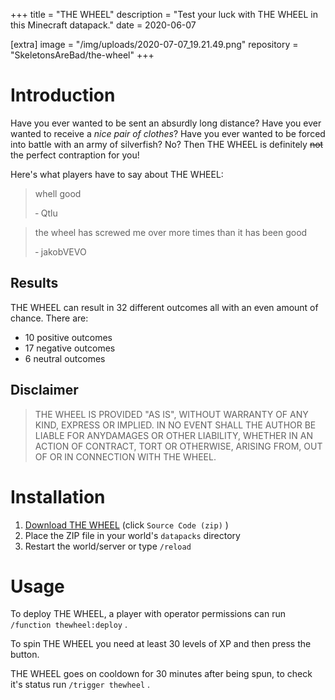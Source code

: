 +++
title = "THE WHEEL"
description = "Test your luck with THE WHEEL in this Minecraft datapack."
date = 2020-06-07

[extra]
image = "/img/uploads/2020-07-07_19.21.49.png"
repository = "SkeletonsAreBad/the-wheel"
+++

# Introduction

Have you ever wanted to be sent an absurdly long distance? Have you ever wanted to receive a *nice pair of clothes*? Have you ever wanted to be forced into battle with an army of silverfish? No? Then THE WHEEL is definitely ~~not~~ the perfect contraption for you!

Here's what players have to say about THE WHEEL:

> whell good
>
> ‐ Qtlu

> the wheel has screwed me over more times than it has been good
>
> ‐ jakobVEVO

## Results

THE WHEEL can result in 32 different outcomes all with an even amount of chance. There are:

* 10 positive outcomes
* 17 negative outcomes
* 6 neutral outcomes

## Disclaimer

> THE WHEEL IS PROVIDED \"AS IS\", WITHOUT WARRANTY OF ANY KIND, EXPRESS OR IMPLIED. IN NO EVENT SHALL THE AUTHOR BE LIABLE FOR ANYDAMAGES OR OTHER LIABILITY, WHETHER IN AN ACTION OF CONTRACT, TORT OR OTHERWISE, ARISING FROM, OUT OF OR IN CONNECTION WITH THE WHEEL.

# Installation

1. [Download THE WHEEL](https://github.com/SkeletonsAreBad/the-wheel/releases/) (click `Source Code (zip)` )
2. Place the ZIP file in your world's `datapacks` directory
3. Restart the world/server or type `/reload`
# Usage

To deploy THE WHEEL, a player with operator permissions can run `/function thewheel:deploy` .

To spin THE WHEEL you need at least 30 levels of XP and then press the button.

THE WHEEL goes on cooldown for 30 minutes after being spun, to check it's status run `/trigger thewheel` .

